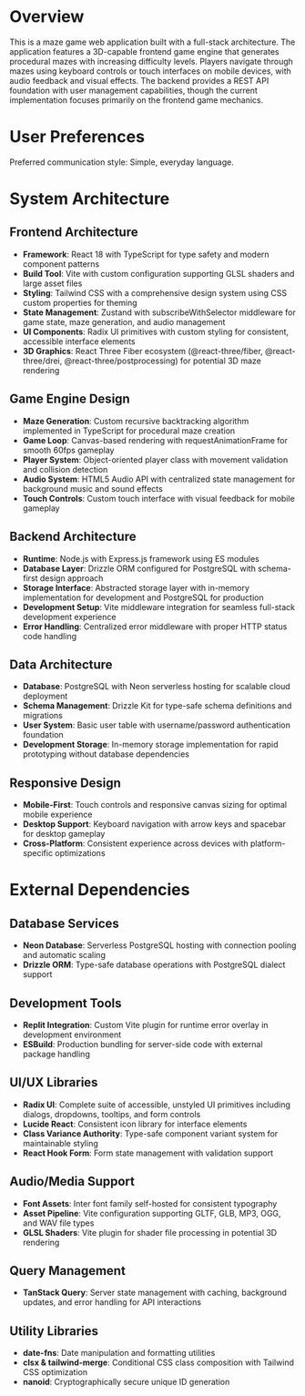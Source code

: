 # Overview

This is a maze game web application built with a full-stack architecture. The application features a 3D-capable frontend game engine that generates procedural mazes with increasing difficulty levels. Players navigate through mazes using keyboard controls or touch interfaces on mobile devices, with audio feedback and visual effects. The backend provides a REST API foundation with user management capabilities, though the current implementation focuses primarily on the frontend game mechanics.

# User Preferences

Preferred communication style: Simple, everyday language.

# System Architecture

## Frontend Architecture
- **Framework**: React 18 with TypeScript for type safety and modern component patterns
- **Build Tool**: Vite with custom configuration supporting GLSL shaders and large asset files
- **Styling**: Tailwind CSS with a comprehensive design system using CSS custom properties for theming
- **State Management**: Zustand with subscribeWithSelector middleware for game state, maze generation, and audio management
- **UI Components**: Radix UI primitives with custom styling for consistent, accessible interface elements
- **3D Graphics**: React Three Fiber ecosystem (@react-three/fiber, @react-three/drei, @react-three/postprocessing) for potential 3D maze rendering

## Game Engine Design
- **Maze Generation**: Custom recursive backtracking algorithm implemented in TypeScript for procedural maze creation
- **Game Loop**: Canvas-based rendering with requestAnimationFrame for smooth 60fps gameplay
- **Player System**: Object-oriented player class with movement validation and collision detection
- **Audio System**: HTML5 Audio API with centralized state management for background music and sound effects
- **Touch Controls**: Custom touch interface with visual feedback for mobile gameplay

## Backend Architecture
- **Runtime**: Node.js with Express.js framework using ES modules
- **Database Layer**: Drizzle ORM configured for PostgreSQL with schema-first design approach
- **Storage Interface**: Abstracted storage layer with in-memory implementation for development and PostgreSQL for production
- **Development Setup**: Vite middleware integration for seamless full-stack development experience
- **Error Handling**: Centralized error middleware with proper HTTP status code handling

## Data Architecture
- **Database**: PostgreSQL with Neon serverless hosting for scalable cloud deployment
- **Schema Management**: Drizzle Kit for type-safe schema definitions and migrations
- **User System**: Basic user table with username/password authentication foundation
- **Development Storage**: In-memory storage implementation for rapid prototyping without database dependencies

## Responsive Design
- **Mobile-First**: Touch controls and responsive canvas sizing for optimal mobile experience
- **Desktop Support**: Keyboard navigation with arrow keys and spacebar for desktop gameplay
- **Cross-Platform**: Consistent experience across devices with platform-specific optimizations

# External Dependencies

## Database Services
- **Neon Database**: Serverless PostgreSQL hosting with connection pooling and automatic scaling
- **Drizzle ORM**: Type-safe database operations with PostgreSQL dialect support

## Development Tools
- **Replit Integration**: Custom Vite plugin for runtime error overlay in development environment
- **ESBuild**: Production bundling for server-side code with external package handling

## UI/UX Libraries
- **Radix UI**: Complete suite of accessible, unstyled UI primitives including dialogs, dropdowns, tooltips, and form controls
- **Lucide React**: Consistent icon library for interface elements
- **Class Variance Authority**: Type-safe component variant system for maintainable styling
- **React Hook Form**: Form state management with validation support

## Audio/Media Support
- **Font Assets**: Inter font family self-hosted for consistent typography
- **Asset Pipeline**: Vite configuration supporting GLTF, GLB, MP3, OGG, and WAV file types
- **GLSL Shaders**: Vite plugin for shader file processing in potential 3D rendering

## Query Management
- **TanStack Query**: Server state management with caching, background updates, and error handling for API interactions

## Utility Libraries
- **date-fns**: Date manipulation and formatting utilities
- **clsx & tailwind-merge**: Conditional CSS class composition with Tailwind CSS optimization
- **nanoid**: Cryptographically secure unique ID generation